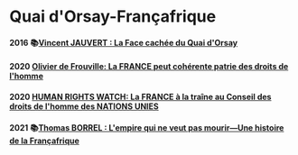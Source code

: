 # Quai d'Orsay-Françafrique

#### <a id="jauvert2016face"></a>2016 📚[Vincent JAUVERT : La Face cachée du Quai d'Orsay](https://www.lisez.com/livre-grand-format/la-face-cachee-du-quai-dorsay/9782221157046)

#### <a id="frouv2020ddl"></a>2020 [Olivier de Frouville: La FRANCE peut cohérente patrie des droits de l'homme](https://www.lemonde.fr/idees/article/2020/12/03/la-france-peu-coherente-patrie-des-droits-de-l-homme_6062003_3232.html)

#### <a id="HRWfrance"></a> 2020 [HUMAN RIGHTS WATCH: La FRANCE à la traîne au Conseil des droits de l'homme des NATIONS UNIES](https://www.hrw.org/fr/news/2020/10/08/la-france-la-traine-au-conseil-des-droits-de-lhomme-des-nations-unies)

#### <a id="borrel2021empire"></a>2021 📚[Thomas BORREL : L'empire qui ne veut pas mourir—Une histoire de la Françafrique](https://www.seuil.com/ouvrage/l-empire-qui-ne-veut-pas-mourir-collectif/9782021464160)
